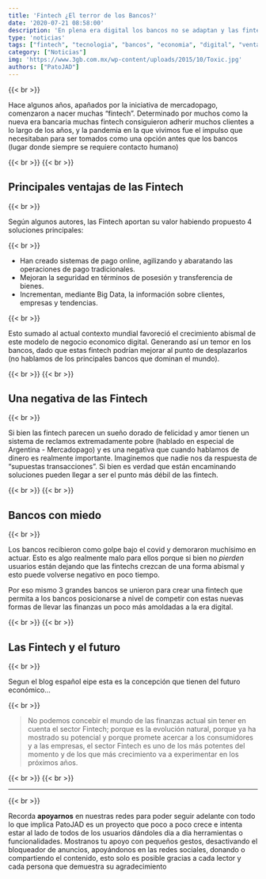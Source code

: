```yaml
---
title: 'Fintech ¿El terror de los Bancos?'
date: '2020-07-21 08:58:00'
description: 'En plena era digital los bancos no se adaptan y las fintech nacen en busca de un lugar que están obteniendo...'
type: 'noticias'
tags: ["fintech", "tecnologia", "bancos", "economia", "digital", "ventajas"]
category: ["Noticias"]
img: 'https://www.3gb.com.mx/wp-content/uploads/2015/10/Toxic.jpg'
authors: ["PatoJAD"]
---
```


{{< br >}}

Hace algunos años, apañados por la iniciativa de mercadopago, comenzaron a nacer muchas “fintech”. Determinado por muchos como la nueva era bancaria muchas fintech consiguieron adherir muchos clientes a  lo largo de los años, y la pandemia en la que vivimos fue el impulso que necesitaban para ser tomados como una opción antes que los bancos (lugar donde siempre se requiere contacto humano)

{{< br >}}
{{< br >}}

## Principales ventajas de las Fintech

{{< br >}}

Según algunos autores, las Fintech aportan su valor habiendo propuesto 4 soluciones principales:

{{< br >}}

* Han creado sistemas de pago online, agilizando y abaratando las operaciones de pago tradicionales.
* Mejoran la seguridad en términos de posesión y transferencia de bienes.
* Incrementan, mediante Big Data, la información sobre clientes, empresas y tendencias.

{{< br >}}

Esto sumado al actual contexto mundial favoreció el crecimiento abismal de este modelo de negocio economico digital. Generando así un temor en los bancos, dado que estas fintech podrían mejorar al punto de desplazarlos (no hablamos de los principales bancos que dominan el mundo).

{{< br >}}
{{< br >}}

## Una negativa de las Fintech

{{< br >}}

Si bien las fintech parecen un sueño dorado de felicidad y amor tienen un sistema de reclamos extremadamente pobre (hablado en especial de Argentina - Mercadopago) y es una negativa que cuando hablamos de dinero es realmente importante. Imaginemos que nadie nos da respuesta de “supuestas transacciones”. Si bien es verdad que están encaminando soluciones pueden llegar a ser el punto más débil de las fintech.

{{< br >}}
{{< br >}}

## Bancos con miedo

{{< br >}}

Los bancos recibieron como golpe bajo el covid y demoraron muchísimo en actuar. Esto es algo realmente malo para ellos porque si bien no *pierden* usuarios están dejando que las fintechs crezcan de una forma abismal y esto puede volverse negativo en poco tiempo.

Por eso mismo 3 grandes bancos se unieron para crear una fintech que permita a los bancos posicionarse a nivel de competir con estas nuevas formas de llevar las finanzas un poco más amoldadas a la era digital.

{{< br >}}
{{< br >}}

## Las Fintech y el futuro

{{< br >}}

Segun el blog español eipe esta es la concepción que tienen del futuro económico...

{{< br >}}

> No podemos concebir el mundo de las finanzas actual sin tener en cuenta el sector Fintech; porque es la evolución natural, porque ya ha mostrado su potencial y porque promete acercar a los consumidores y a las empresas, el sector Fintech es uno de los más potentes del momento y de los que más crecimiento va a experimentar en los próximos años.

{{< br >}}
{{< br >}}

---

{{< br >}}

Recorda **apoyarnos** en nuestras redes para poder seguir adelante con todo lo que implica PatoJAD es un proyecto que poco a poco crece e intenta estar al lado de todos de los usuarios dándoles dia a dia herramientas o funcionalidades. Mostranos tu apoyo con pequeños gestos, desactivando el bloqueador de anuncios, apoyándonos en las redes sociales, donando o compartiendo el contenido, esto solo es posible gracias a cada lector y cada persona que demuestra su agradecimiento
